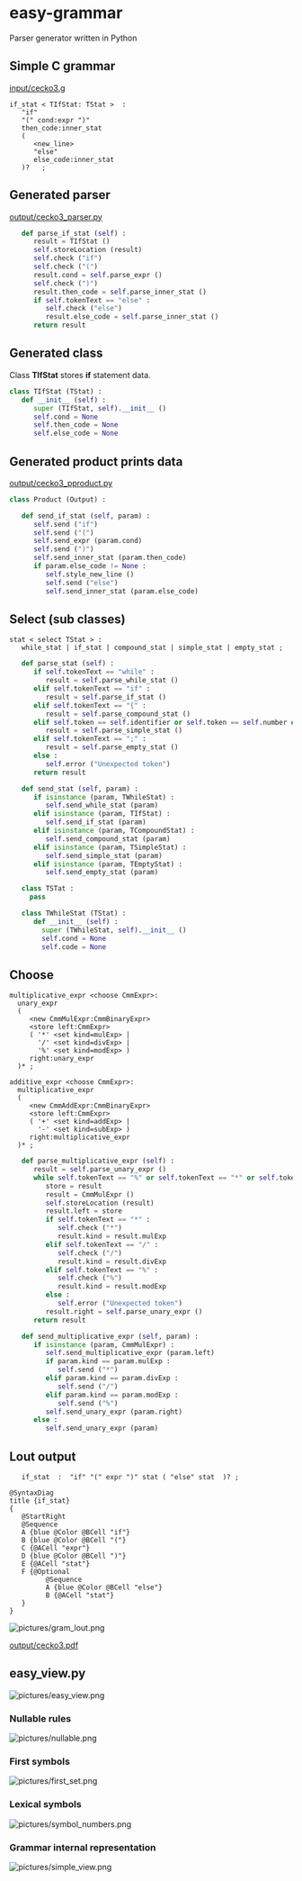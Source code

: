 # easy-grammar
Parser generator written in Python 

## Simple C grammar

[input/cecko3.g](input/cecko3.g)

```ebnf
if_stat < TIfStat: TStat >  :
   "if"
   "(" cond:expr ")"
   then_code:inner_stat
   (
      <new_line>
      "else"
      else_code:inner_stat
   )?   ;
```

## Generated parser

[output/cecko3_parser.py](output/cecko3_parser.py)

```python
   def parse_if_stat (self) :
      result = TIfStat ()
      self.storeLocation (result)
      self.check ("if")
      self.check ("(")
      result.cond = self.parse_expr ()
      self.check (")")
      result.then_code = self.parse_inner_stat ()
      if self.tokenText == "else" :
         self.check ("else")
         result.else_code = self.parse_inner_stat ()
      return result
```

## Generated class

Class **TIfStat** stores **if** statement data.

```python
class TIfStat (TStat) :
   def __init__ (self) :
      super (TIfStat, self).__init__ ()
      self.cond = None
      self.then_code = None
      self.else_code = None
```

## Generated product prints data

[output/cecko3_pproduct.py](output/cecko3_product.py)

```python
class Product (Output) :

   def send_if_stat (self, param) :
      self.send ("if")
      self.send ("(")
      self.send_expr (param.cond)
      self.send (")")
      self.send_inner_stat (param.then_code)
      if param.else_code != None :
         self.style_new_line ()
         self.send ("else")
         self.send_inner_stat (param.else_code)
```

## Select (sub classes)

```
stat < select TStat > :
   while_stat | if_stat | compound_stat | simple_stat | empty_stat ;
```

```python
   def parse_stat (self) :
      if self.tokenText == "while" :
         result = self.parse_while_stat ()
      elif self.tokenText == "if" :
         result = self.parse_if_stat ()
      elif self.tokenText == "{" :
         result = self.parse_compound_stat ()
      elif self.token == self.identifier or self.token == self.number or self.tokenText == "(" :
         result = self.parse_simple_stat ()
      elif self.tokenText == ";" :
         result = self.parse_empty_stat ()
      else :
         self.error ("Unexpected token")
      return result
```

```python
   def send_stat (self, param) :
      if isinstance (param, TWhileStat) :
         self.send_while_stat (param)
      elif isinstance (param, TIfStat) :
         self.send_if_stat (param)
      elif isinstance (param, TCompoundStat) :
         self.send_compound_stat (param)
      elif isinstance (param, TSimpleStat) :
         self.send_simple_stat (param)
      elif isinstance (param, TEmptyStat) :
         self.send_empty_stat (param)
```

```python
   class TSTat :
     pass

   class TWhileStat (TStat) :
      def __init__ (self) :
        super (TWhileStat, self).__init__ ()
        self.cond = None
        self.code = None
```

## Choose

```
multiplicative_expr <choose CmmExpr>:
  unary_expr
  (
     <new CmmMulExpr:CmmBinaryExpr>
     <store left:CmmExpr>
     ( '*' <set kind=mulExp> |
       '/' <set kind=divExp> |
       '%' <set kind=modExp> )
     right:unary_expr
  )* ;

additive_expr <choose CmmExpr>:
  multiplicative_expr
  (
     <new CmmAddExpr:CmmBinaryExpr>
     <store left:CmmExpr>
     ( '+' <set kind=addExp> |
       '-' <set kind=subExp> )
     right:multiplicative_expr
  )* ;
```

```python
   def parse_multiplicative_expr (self) :
      result = self.parse_unary_expr ()
      while self.tokenText == "%" or self.tokenText == "*" or self.tokenText == "/" :
         store = result
         result = CmmMulExpr ()
         self.storeLocation (result)
         result.left = store
         if self.tokenText == "*" :
            self.check ("*")
            result.kind = result.mulExp
         elif self.tokenText == "/" :
            self.check ("/")
            result.kind = result.divExp
         elif self.tokenText == "%" :
            self.check ("%")
            result.kind = result.modExp
         else :
            self.error ("Unexpected token")
         result.right = self.parse_unary_expr ()
      return result
```

```python
   def send_multiplicative_expr (self, param) :
      if isinstance (param, CmmMulExpr) :
         self.send_multiplicative_expr (param.left)
         if param.kind == param.mulExp :
            self.send ("*")
         elif param.kind == param.divExp :
            self.send ("/")
         elif param.kind == param.modExp :
            self.send ("%")
         self.send_unary_expr (param.right)
      else :
         self.send_unary_expr (param)
```

## Lout output

```
   if_stat  :  "if" "(" expr ")" stat ( "else" stat  )? ;
```
```
@SyntaxDiag
title {if_stat}
{
   @StartRight
   @Sequence
   A {blue @Color @BCell "if"}
   B {blue @Color @BCell "("}
   C {@ACell "expr"}
   D {blue @Color @BCell ")"}
   E {@ACell "stat"}
   F {@Optional
         @Sequence
         A {blue @Color @BCell "else"}
         B {@ACell "stat"}
   }
}
```

![pictures/gram_lout.png](pictures/gram_lout.png)

[output/cecko3.pdf](output/cecko3.pdf)

## easy_view.py

![pictures/easy_view.png](pictures/easy_view.png)

### Nullable rules

![pictures/nullable.png](pictures/nullable.png)

### First symbols

![pictures/first_set.png](pictures/first_set.png)

### Lexical symbols

![pictures/symbol_numbers.png](pictures/symbol_numbers.png)

### Grammar internal representation

![pictures/simple_view.png](pictures/simple_view.png)

